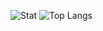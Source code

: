 ![Stat](https://github-readme-stats.vercel.app/api?username=sierra007117&count_private=true&show_icons=true&theme=chartreuse-dark&include_all_commits=yes&custom_title=Sierra117)
![Top Langs](https://github-readme-stats.vercel.app/api/top-langs/?username=sierra007117&langs_count=9&hide=html,CSS&theme=dark&layout=compact&custom_title=SCM&exclude_repo=Scandia)
